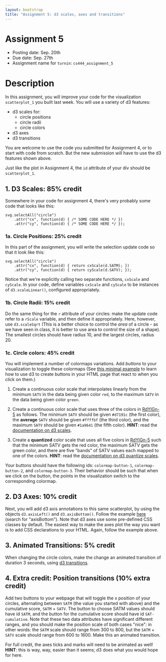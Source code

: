 ```yaml
---
layout: bootstrap
title: "Assignment 5: d3 scales, axes and transitions"
---
```


# Assignment 5

- Posting date: Sep. 20th 
- Due date: Sep. 27th
- Assignment name for `turnin`: `cs444_assignment_5`

# Description

In this assignment, you will improve your code for the visualization
`scatterplot_1` you built last week. You will use a variety of d3
features:

* d3 scales for:
  * circle positions
  * circle radii
  * circle colors
* d3 axes
* d3 transitions

You are welcome to use the code you submitted for Assignment 4, or to
start with code from scratch. But the new submission will have to use
the d3 features shown above.

Just like the plot in Assignment 4, the `id` attribute of your div
should be `scatterplot_1`.

## 1. D3 Scales: 85% credit

Somewhere in your code for assignment 4, there's very probably some
code that looks like this:

    svg.selectAll("circle")
	    .attr("cx", function(d) { /* SOME CODE HERE */ })
	    .attr("cy", function(d) { /* SOME CODE HERE */ });

### 1a. Circle Positions: 25% credit

In this part of the assignment, you will write the selection update
code so that it look like this:

    svg.selectAll("circle")
	    .attr("cx", function(d) { return cxScale(d.SATM); })
	    .attr("cy", function(d) { return cyScale(d.SATV); });

Notice that we're explicitly calling two separate functions, `cxScale`
and `cyScale`. In your code, define variables `cxScale` and `cyScale`
to be instances of `d3.scaleLinear()`, configured appropriately.

### 1b. Circle Radii: 15% credit

Do the same thing for the `r` attribute of your circles: make the
update code refer to a `rScale` variable, and then define it
appropriately. Here, however, use `d3.scaleSqrt` (This is a
better choice to control the *area* of a circle - as we have seen in
class, it is better to use area to control the size of a shape). The
smallest circles should have radius 10, and the largest circles,
radius 20.

### 1c. Circle colors: 45% credit

You will implement a number of colormaps variations. Add
*buttons* to your visualization to toggle these colormaps (See
[this minimal example](assignment_5/buttons.html) to learn how to
use d3 to create buttons in your HTML page that react to when you
click on them.)

1) Create a continuous color scale that interpolates linearly from the minimum
`SATV` in the data being given color `red`, to the maximum `SATV` in
the data being given color `green`.

2) Create a continuous color scale that uses three of the colors in
[RdYlGn-5](http://colorbrewer2.org/#type=diverging&scheme=RdYlGn&n=5) as
follows. The minimum `SATV` should be given `#d7191c` (the first color), the **average**
`SATV` should be given `#ffffbf` (the third color), and the maximum
`SATV` should be given `#1a9641` (the fifth color). **HINT**: read the
[documentation on d3 scales](https://github.com/d3/d3-scale#continuous_domain).

3) Create a **quantized** color scale that uses all five colors in
[RdYlGn-5](http://colorbrewer2.org/#type=diverging&scheme=RdYlGn&n=5)
such that the minimum SATV gets the red color, the maximum SATV
gets the green color, and there are five "bands" of SATV values each
mapped to one of the colors. **HINT**: read the 
[documentation on d3 quantize scales](https://github.com/d3/d3-scale#scaleQuantize).

Your buttons should have the following ids: `colormap-button-1`,
`colormap-button-2`, and `colormap-button-3`. Their behavior should be
such that when we click on the button, the points in the visualization
switch to the corresponding colormap.

## 2. D3 Axes: 10% credit

Next, you will add d3 axis annotations to this same
scatterplot, by using the objects `d3.axisLeft()` and
`d3.axisBottom()`. Follow the example
[here](http://bl.ocks.org/mbostock/02d893e3486c70c4475f) (search for
"axisBottom"). Note that d3 axes use some pre-defined CSS classes by
default. The easiest way to make the axes plot the way you want is to
add CSS declarations to your HTML. Again, follow the example above.

## 3. Animated Transitions: 5% credit

When changing the circle colors, make the change an animated
transition of duration 3 seconds, using [d3 transitions](https://github.com/d3/d3-transition).

## 4. Extra credit: Position transitions (10% extra credit)

Add two buttons to your webpage that will toggle the x position of
your circles, alternating between `SATM` (the value you started with
above) and the cumulative score, `SATM` + `SATV`.  The button to
choose SATM values should have id `SATM`, and the button for the
cumulative score should have id `SAT-cumulative`. Note that these two
data attributes have significant different ranges, and you should make
the position scale of both cases "nice": in other words: the `SATM`
scale should range from 300 to 800, but the `SATM` + `SATV` scale
should range from 600 to 1600. Make this an animated transition.

For full credit, the axes ticks and marks will need to be animated as
well! **HINT**: this is way, way, easier than it seems; d3 does what
you would hope for here.
